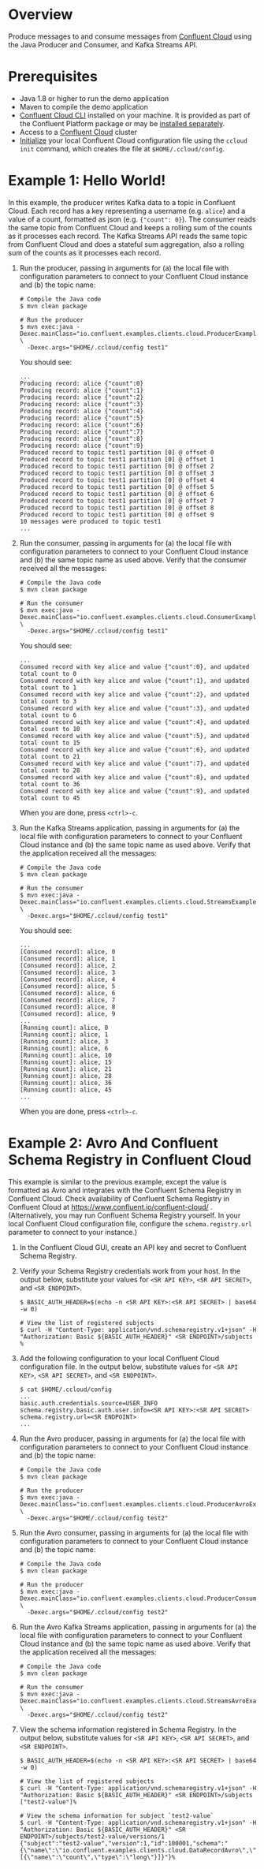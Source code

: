 # Overview

Produce messages to and consume messages from [Confluent Cloud](https://www.confluent.io/confluent-cloud/) using the Java Producer and Consumer, and Kafka Streams API.


# Prerequisites

* Java 1.8 or higher to run the demo application
* Maven to compile the demo application
* [Confluent Cloud CLI](https://docs.confluent.io/current/cloud/cli/install.html) installed on your machine. It is provided as part of the Confluent Platform package or may be [installed separately](https://docs.confluent.io/current/cloud/cli/install.html).
* Access to a [Confluent Cloud](https://www.confluent.io/confluent-cloud/) cluster
* [Initialize](https://docs.confluent.io/current/cloud/cli/multi-cli.html#connect-ccloud-cli-to-a-cluster) your local Confluent Cloud configuration file using the `ccloud init` command, which creates the file at `$HOME/.ccloud/config`.


# Example 1: Hello World!

In this example, the producer writes Kafka data to a topic in Confluent Cloud. 
Each record has a key representing a username (e.g. `alice`) and a value of a count, formatted as json (e.g. `{"count": 0}`).
The consumer reads the same topic from Confluent Cloud and keeps a rolling sum of the counts as it processes each record.
The Kafka Streams API reads the same topic from Confluent Cloud and does a stateful sum aggregation, also a rolling sum of the counts as it processes each record.

1. Run the producer, passing in arguments for (a) the local file with configuration parameters to connect to your Confluent Cloud instance and (b) the topic name:

	```shell
	# Compile the Java code
	$ mvn clean package
	
	# Run the producer
	$ mvn exec:java -Dexec.mainClass="io.confluent.examples.clients.cloud.ProducerExample" \
	  -Dexec.args="$HOME/.ccloud/config test1"
	```

	You should see:
	
	```shell
	...
	Producing record: alice	{"count":0}
	Producing record: alice	{"count":1}
	Producing record: alice	{"count":2}
	Producing record: alice	{"count":3}
	Producing record: alice	{"count":4}
	Producing record: alice	{"count":5}
	Producing record: alice	{"count":6}
	Producing record: alice	{"count":7}
	Producing record: alice	{"count":8}
	Producing record: alice	{"count":9}
	Produced record to topic test1 partition [0] @ offset 0
	Produced record to topic test1 partition [0] @ offset 1
	Produced record to topic test1 partition [0] @ offset 2
	Produced record to topic test1 partition [0] @ offset 3
	Produced record to topic test1 partition [0] @ offset 4
	Produced record to topic test1 partition [0] @ offset 5
	Produced record to topic test1 partition [0] @ offset 6
	Produced record to topic test1 partition [0] @ offset 7
	Produced record to topic test1 partition [0] @ offset 8
	Produced record to topic test1 partition [0] @ offset 9
	10 messages were produced to topic test1
	...
	```

2. Run the consumer, passing in arguments for (a) the local file with configuration parameters to connect to your Confluent Cloud instance and (b) the same topic name as used above. Verify that the consumer received all the messages:

    ```shell
    # Compile the Java code
    $ mvn clean package
    
    # Run the consumer
    $ mvn exec:java -Dexec.mainClass="io.confluent.examples.clients.cloud.ConsumerExample" \
      -Dexec.args="$HOME/.ccloud/config test1"
    ```
    
    You should see:
    
    ```shell
    ...
    Consumed record with key alice and value {"count":0}, and updated total count to 0
    Consumed record with key alice and value {"count":1}, and updated total count to 1
    Consumed record with key alice and value {"count":2}, and updated total count to 3
    Consumed record with key alice and value {"count":3}, and updated total count to 6
    Consumed record with key alice and value {"count":4}, and updated total count to 10
    Consumed record with key alice and value {"count":5}, and updated total count to 15
    Consumed record with key alice and value {"count":6}, and updated total count to 21
    Consumed record with key alice and value {"count":7}, and updated total count to 28
    Consumed record with key alice and value {"count":8}, and updated total count to 36
    Consumed record with key alice and value {"count":9}, and updated total count to 45
    ```
    
    When you are done, press `<ctrl>-c`.

3. Run the Kafka Streams application, passing in arguments for (a) the local file with configuration parameters to connect to your Confluent Cloud instance and (b) the same topic name as used above. Verify that the application received all the messages:

    ```shell
    # Compile the Java code
    $ mvn clean package

    # Run the consumer
    $ mvn exec:java -Dexec.mainClass="io.confluent.examples.clients.cloud.StreamsExample" \
      -Dexec.args="$HOME/.ccloud/config test1"
    ```

    You should see:

    ```
    ...
    [Consumed record]: alice, 0
    [Consumed record]: alice, 1
    [Consumed record]: alice, 2
    [Consumed record]: alice, 3
    [Consumed record]: alice, 4
    [Consumed record]: alice, 5
    [Consumed record]: alice, 6
    [Consumed record]: alice, 7
    [Consumed record]: alice, 8
    [Consumed record]: alice, 9
    ...
    [Running count]: alice, 0
    [Running count]: alice, 1
    [Running count]: alice, 3
    [Running count]: alice, 6
    [Running count]: alice, 10
    [Running count]: alice, 15
    [Running count]: alice, 21
    [Running count]: alice, 28
    [Running count]: alice, 36
    [Running count]: alice, 45
    ...
    ```
        
    When you are done, press `<ctrl>-c`.


# Example 2: Avro And Confluent Schema Registry in Confluent Cloud

This example is similar to the previous example, except the value is formatted as Avro and integrates with the Confluent Schema Registry in Confluent Cloud.
Check availability of Confluent Schema Registry in Confluent Cloud at https://www.confluent.io/confluent-cloud/ .
(Alternatively, you may run Confluent Schema Registry yourself. In your local Confluent Cloud configuration file, configure the `schema.registry.url` parameter to connect to your instance.)

1. In the Confluent Cloud GUI, create an API key and secret to Confluent Schema Registry.

2. Verify your Schema Registry credentials work from your host. In the output below, substitute your values for `<SR API KEY>`, `<SR API SECRET>`, and `<SR ENDPOINT>`.

    ```shell
    $ BASIC_AUTH_HEADER=$(echo -n <SR API KEY>:<SR API SECRET> | base64 -w 0)

    # View the list of registered subjects
    $ curl -H "Content-Type: application/vnd.schemaregistry.v1+json" -H "Authorization: Basic ${BASIC_AUTH_HEADER}" <SR ENDPOINT>/subjects
    %
    ```

3. Add the following configuration to your local Confluent Cloud configuration file. In the output below, substitute values for `<SR API KEY>`, `<SR API SECRET>`, and `<SR ENDPOINT>`.

    ```shell
    $ cat $HOME/.ccloud/config
    ...
    basic.auth.credentials.source=USER_INFO
    schema.registry.basic.auth.user.info=<SR API KEY>:<SR API SECRET>
    schema.registry.url=<SR ENDPOINT>
    ...
    ```

4. Run the Avro producer, passing in arguments for (a) the local file with configuration parameters to connect to your Confluent Cloud instance and (b) the topic name:

    ```shell
    # Compile the Java code
    $ mvn clean package

    # Run the producer
    $ mvn exec:java -Dexec.mainClass="io.confluent.examples.clients.cloud.ProducerAvroExample" \
      -Dexec.args="$HOME/.ccloud/config test2"
    ```

5. Run the Avro consumer, passing in arguments for (a) the local file with configuration parameters to connect to your Confluent Cloud instance and (b) the topic name:

    ```shell
    # Compile the Java code
    $ mvn clean package
    
    # Run the producer
    $ mvn exec:java -Dexec.mainClass="io.confluent.examples.clients.cloud.ProducerConsumerExample" \
      -Dexec.args="$HOME/.ccloud/config test2"
    ```

6. Run the Avro Kafka Streams application, passing in arguments for (a) the local file with configuration parameters to connect to your Confluent Cloud instance and (b) the same topic name as used above. Verify that the application received all the messages:

    ```
    # Compile the Java code
    $ mvn clean package

    # Run the consumer
    $ mvn exec:java -Dexec.mainClass="io.confluent.examples.clients.cloud.StreamsAvroExample" \
      -Dexec.args="$HOME/.ccloud/config test2"
    ```

7. View the schema information registered in Schema Registry. In the output below, substitute values for `<SR API KEY>`, `<SR API SECRET>`, and `<SR ENDPOINT>`.

    ```
    $ BASIC_AUTH_HEADER=$(echo -n <SR API KEY>:<SR API SECRET> | base64 -w 0)
    
    # View the list of registered subjects
    $ curl -H "Content-Type: application/vnd.schemaregistry.v1+json" -H "Authorization: Basic ${BASIC_AUTH_HEADER}" <SR ENDPOINT>/subjects
    ["test2-value"]%   
    
    # View the schema information for subject `test2-value`
    $ curl -H "Content-Type: application/vnd.schemaregistry.v1+json" -H "Authorization: Basic ${BASIC_AUTH_HEADER}" <SR ENDPOINT>/subjects/test2-value/versions/1
    {"subject":"test2-value","version":1,"id":100001,"schema":"{\"name\":\"io.confluent.examples.clients.cloud.DataRecordAvro\",\"type\":\"record\",\"fields\":[{\"name\":\"count\",\"type\":\"long\"}]}"}%                                                                                                                            
    ```


